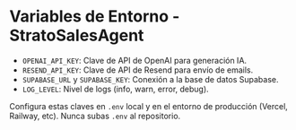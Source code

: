 # Variables de Entorno - StratoSalesAgent

- `OPENAI_API_KEY`: Clave de API de OpenAI para generación IA.
- `RESEND_API_KEY`: Clave de API de Resend para envío de emails.
- `SUPABASE_URL` y `SUPABASE_KEY`: Conexión a la base de datos Supabase.
- `LOG_LEVEL`: Nivel de logs (info, warn, error, debug).

Configura estas claves en `.env` local y en el entorno de producción (Vercel, Railway, etc). Nunca subas `.env` al repositorio. 